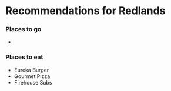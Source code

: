 # Recommendations for Redlands

### Places to go

- 

### Places to eat

- Eureka Burger
- Gourmet Pizza
- Firehouse Subs
